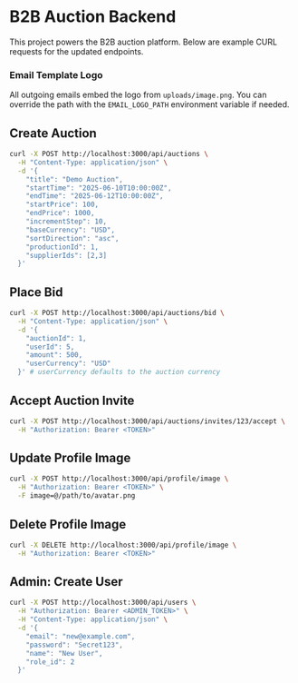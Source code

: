 # B2B Auction Backend

This project powers the B2B auction platform. Below are example CURL requests for the updated endpoints.

### Email Template Logo

All outgoing emails embed the logo from `uploads/image.png`. You can override the path with the `EMAIL_LOGO_PATH` environment variable if needed.

## Create Auction
```bash
curl -X POST http://localhost:3000/api/auctions \
  -H "Content-Type: application/json" \
  -d '{
    "title": "Demo Auction",
    "startTime": "2025-06-10T10:00:00Z",
    "endTime": "2025-06-12T10:00:00Z",
    "startPrice": 100,
    "endPrice": 1000,
    "incrementStep": 10,
    "baseCurrency": "USD",
    "sortDirection": "asc",
    "productionId": 1,
    "supplierIds": [2,3]
  }'
```

## Place Bid
```bash
curl -X POST http://localhost:3000/api/auctions/bid \
  -H "Content-Type: application/json" \
  -d '{
    "auctionId": 1,
    "userId": 5,
    "amount": 500,
    "userCurrency": "USD"
  }' # userCurrency defaults to the auction currency

```

## Accept Auction Invite
```bash
curl -X POST http://localhost:3000/api/auctions/invites/123/accept \
  -H "Authorization: Bearer <TOKEN>"
```

## Update Profile Image
```bash
curl -X POST http://localhost:3000/api/profile/image \
  -H "Authorization: Bearer <TOKEN>" \
  -F image=@/path/to/avatar.png
```

## Delete Profile Image
```bash
curl -X DELETE http://localhost:3000/api/profile/image \
  -H "Authorization: Bearer <TOKEN>"
```

## Admin: Create User
```bash
curl -X POST http://localhost:3000/api/users \
  -H "Authorization: Bearer <ADMIN_TOKEN>" \
  -H "Content-Type: application/json" \
  -d '{
    "email": "new@example.com",
    "password": "Secret123",
    "name": "New User",
    "role_id": 2
  }'
```

